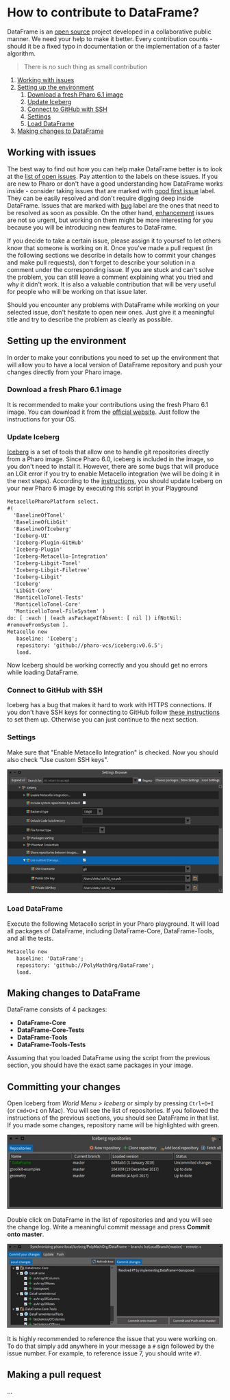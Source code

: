# How to contribute to DataFrame?
DataFrame is an [open source](https://en.wikipedia.org/wiki/Open-source_software) project developed in a collaborative public manner.
We need your help to make it better.
Every contribution counts - should it be a fixed typo in documentation or the implementation of a faster algorithm.
> There is no such thing as small contribution

1. [Working with issues](#working-with-issues)
2. [Setting up the environment](#setting-up-the-environment)
    1. [Download a fresh Pharo 6.1 image](#download-a-fresh-pharo-61-image)
    2. [Update Iceberg](#update-iceberg)
    3. [Connect to GitHub with SSH](#connect-to-github-with-ssh)
    4. [Settings](#settings)
    5. [Load DataFrame](#load-dataframe)
3. [Making changes to DataFrame](#making-changes-to-dataframe)

## Working with issues
The best way to find out how you can help make DataFrame better is to look at the [list of open issues](https://github.com/PolyMathOrg/DataFrame/issues). Pay attention to the labels on these issues. If you are new to Pharo or don't have a good understanding how DataFrame works inside - consider taking issues that are marked with [good first issue](https://github.com/PolyMathOrg/DataFrame/labels/good%20first%20issue) label. They can be easily resolved and don't require digging deep inside DataFrame. Issues that are marked with [bug](https://github.com/PolyMathOrg/DataFrame/labels/bug) label are the ones that need to be resolved as soon as possible. On the other hand, [enhancement](https://github.com/PolyMathOrg/DataFrame/labels/enhancement) issues are not so urgent, but working on them might be more interesting for you because you will be introducing new features to DataFrame.

If you decide to take a certain issue, please assign it to yoursef to let others know that someone is working on it. Once you've made a pull request (in the following sections we describe in details how to commit your changes and make pull requests), don't forget to describe your solution in a comment under the corresponding issue. If you are stuck and can't solve the problem, you can still leave a comment explaining what you tried and why it didn't work. It is also a valuable contribution that will be very useful for people who will be working on that issue later.

Should you encounter any problems with DataFrame while working on your selected issue, don't hesitate to open new ones. Just give it a meaningful title and try to describe the problem as clearly as possible.

## Setting up the environment
In order to make your conributions you need to set up the environment that will allow you to have a local version of DataFrame repository and push your changes directly from your Pharo image.

### Download a fresh Pharo 6.1 image
It is recommended to make your contributions using the fresh Pharo 6.1 image.
You can download it from the [official website](https://pharo.org/download).
Just follow the instructions for your OS.

### Update Iceberg
[Iceberg](https://github.com/pharo-vcs/iceberg) is a set of tools that allow one to handle git repositories directly from a Pharo image.
Since Pharo 6.0, iceberg is included in the image, so you don't need to install it.
However, there are some bugs that will produce an LGit error if you try to enable Metacello integration
(we will be doing it in the next steps).
According to the [instructions](https://github.com/pharo-vcs/iceberg#update-iceberg), you should update Iceberg on your new Pharo 6 image by executing this script in your Playground

```Smalltalk
MetacelloPharoPlatform select.
#(
  'BaselineOfTonel'
  'BaselineOfLibGit'
  'BaselineOfIceberg'
  'Iceberg-UI' 
  'Iceberg-Plugin-GitHub' 
  'Iceberg-Plugin' 
  'Iceberg-Metacello-Integration' 
  'Iceberg-Libgit-Tonel' 
  'Iceberg-Libgit-Filetree' 
  'Iceberg-Libgit' 
  'Iceberg' 
  'LibGit-Core'
  'MonticelloTonel-Tests'
  'MonticelloTonel-Core'
  'MonticelloTonel-FileSystem' ) 
do: [ :each | (each asPackageIfAbsent: [ nil ]) ifNotNil: #removeFromSystem ].
Metacello new
   baseline: 'Iceberg';
   repository: 'github://pharo-vcs/iceberg:v0.6.5';
   load.
```

Now Iceberg should be working correctly and you should get no errors while loading DataFrame.

### Connect to GitHub with SSH
Iceberg has a bug that makes it hard to work with HTTPS connections.
If you don't have SSH keys for connecting to GitHub follow [these instructions](https://help.github.com/articles/connecting-to-github-with-ssh/) to set them up.
Otherwise you can just continue to the next section.

### Settings
Make sure that "Enable Metacello Integration" is checked. Now you should also check "Use custom SSH keys".

![Enable Metacello Integration](docs/img/settings.jpg)

### Load DataFrame
Execute the following Metacello script in your Pharo playground. It will load all packages of DataFrame, including DataFrame-Core, DataFrame-Tools, and all the tests.

```Smalltalk
Metacello new
   baseline: 'DataFrame';
   repository: 'github://PolyMathOrg/DataFrame';
   load.
```
## Making changes to DataFrame
DataFrame consists of 4 packages:
* **DataFrame-Core**
* **DataFrame-Core-Tests**
* **DataFrame-Tools**
* **DataFrame-Tools-Tests**

Assuming that you loaded DataFrame using the script from the previous section, you should have the exact same packages in your image.

## Committing your changes
Open Iceberg from _World Menu > Iceberg_ or simply by pressing `Ctrl+O+I` (or `Cmd+O+I` on Mac). You will see the list of repositories. If you followed the instructions of the previous sections, you should see DataFrame in that list. If you made some changes, repository name will be highlighted with green.

![Iceberg Repositories](docs/img/iceberg-repos.jpg)

Double click on DataFrame in the list of repositories and and you will see the change log. Write a meaningful commit message and press **Commit onto master**.

![Iceberg Change Log](docs/img/iceberg-changes.jpg)

It is highly recommended to reference the issue that you were working on. To do that simply add anywhere in your message a `#` sign followed by the issue number. For example, to reference issue 7, you should write `#7`.

## Making a pull request
...
